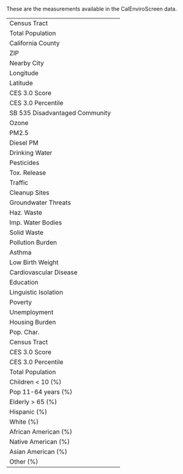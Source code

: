 These are the measurements available in the CalEnviroScreen data.

|                                |  |
|--------------------------------|--|
| Census Tract                   |  |
| Total Population               |  |
| California County              |  |
| ZIP                            |  |
| Nearby City                    |  |
| Longitude                      |  |
| Latitude                       |  |
| CES 3.0 Score                  |  |
| CES 3.0 Percentile             |  |
| SB 535 Disadvantaged Community |  |
| Ozone                          |  |
| PM2.5                          |  |
| Diesel PM                      |  |
| Drinking Water                 |  |
| Pesticides                     |  |
| Tox. Release                   |  |
| Traffic                        |  |
| Cleanup Sites                  |  |
| Groundwater Threats            |  |
| Haz. Waste                     |  |
| Imp. Water Bodies              |  |
| Solid Waste                    |  |
| Pollution Burden               |  |
| Asthma                         |  |
| Low Birth Weight               |  |
| Cardiovascular Disease         |  |
| Education                      |  |
| Linguistic Isolation           |  |
| Poverty                        |  |
| Unemployment                   |  |
| Housing Burden                 |  |
| Pop. Char.                     |  |
| Census Tract                   |  |
| CES 3.0 Score                  |  |
| CES 3.0 Percentile             |  |
| Total Population               |  |
| Children < 10 (%)              |  |
| Pop 11-64 years (%)            |  |
| Elderly > 65 (%)               |  |
| Hispanic (%)                   |  |
| White (%)                      |  |
| African American (%)           |  |
| Native American (%)            |  |
| Asian American (%)             |  |
| Other (%)                      |  |
